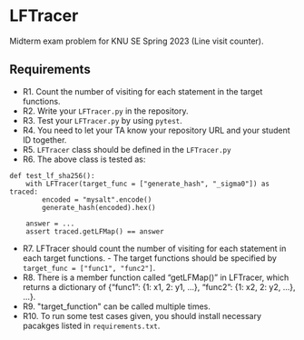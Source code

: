 # LFTracer
Midterm exam problem for KNU SE Spring 2023 (Line visit counter).

## Requirements

* R1. Count the number of visiting for each statement in the target functions.
* R2. Write your `LFTracer.py` in the repository.
* R3. Test your `LFTracer.py` by using `pytest`.
* R4. You need to let your TA know your repository URL and your student ID together.
* R5. `LFTracer` class should be defined in the `LFTracer.py`
* R6. The above class is tested as:

```
def test_lf_sha256():
    with LFTracer(target_func = ["generate_hash", "_sigma0"]) as traced:
        encoded = "mysalt".encode()
        generate_hash(encoded).hex()

    answer = ...
    assert traced.getLFMap() == answer
```

* R7. LFTracer should count the number of visiting for each statement in each target functions.
      - The target functions should be specified by `target_func = ["func1", "func2"]`.
* R8. There is a member function called “getLFMap()” in LFTracer, which returns a dictionary of {“func1”: {1: x1, 2: y1, ...}, “func2”: {1: x2, 2: y2, ...}, …}.
* R9. "target_function" can be called multiple times.
* R10. To run some test cases given, you should install necessary pacakges listed in `requirements.txt`.

